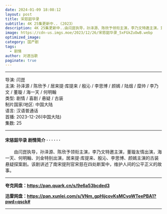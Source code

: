 ```yaml
---
date: 2024-01-09 18:08:12
layout: post
title: 宋慈韶华录
subtitle: 4K 25集更新中.. (2023）
description: 4K 25集更新中..由闫崑执导，孙泽源、陈欣予领衔主演，李乃文特邀主演，董璇友情出演，海一天、何明翰、刘金特别出演，居来提·库提来、殷沁、李思博、颜嫣主演的古装悬疑探案剧。该剧讲述了南宋提刑官宋慈在四处断案中，维护人间的公平正义的故事...
image: https://cdn-us.imgs.moe/2023/12/26/宋慈韶华录_5xFGkZuOwB.webp
optimized_image: 
category: 国产剧
tags:
  - 剧情
author: 对酒当歌
paginate: true
---
```


---

导演: 闫崑  
主演: 孙泽源 / 陈欣予 / 居来提·库提来 / 殷沁 / 李思博 / 颜嫣 / 陆烟 / 糜帅 / 李乃文 / 董璇 / 海一天 / 何明翰  
类型: 剧情 / 喜剧 / 悬疑 / 古装  
制片国家/地区: 中国大陆  
语言: 汉语普通话  
首播: 2023-12-26(中国大陆)  
集数: 25  

---

#### 宋慈韶华录 剧情简介 · · · · · ·

　　由闫崑执导，孙泽源、陈欣予领衔主演，李乃文特邀主演，董璇友情出演，海一天、何明翰、刘金特别出演，居来提·库提来、殷沁、李思博、颜嫣主演的古装悬疑探案剧。该剧讲述了南宋提刑官宋慈在四处断案中，维护人间的公平正义的故事。

---

**夸克网盘：<https://pan.quark.cn/s/9e6a53bcded3>**

**迅雷网盘：<https://pan.xunlei.com/s/VNm_gpHijcovKsMCvoWTeePBA1?pwd=qsck#>**

---
